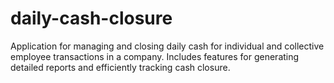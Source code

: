 # daily-cash-closure
Application for managing and closing daily cash for individual and collective employee transactions in a company. Includes features for generating detailed reports and efficiently tracking cash closure.
